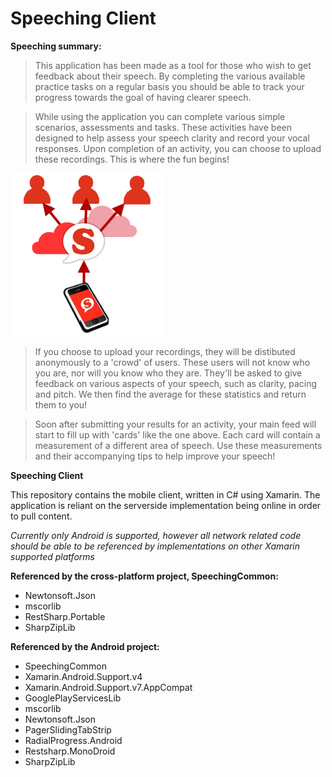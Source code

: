 Speeching Client
================

**Speeching summary:**

>This application has been made as a tool for those who wish to get feedback about their speech. By completing the various available practice tasks on a regular basis you should be able to track your progress towards the goal of having clearer speech.

>While using the application you can complete various simple scenarios, assessments and tasks. These activities have been designed to help assess your speech clarity and record your vocal responses. Upon completion of an activity, you can choose to upload these recordings. This is where the fun begins!

![Speeching structure](https://raw.githubusercontent.com/GSDan/Speeching_Client/master/Droid_PeopleWithParkinsons/Resources/drawable/diagram.png)

>If you choose to upload your recordings, they will be distibuted anonymously to a 'crowd' of users. These users will not know who you are, nor will you know who they are. They'll be asked to give feedback on various aspects of your speech, such as clarity, pacing and pitch. We then find the average for these statistics and return them to you!

>Soon after submitting your results for an activity, your main feed will start to fill up with 'cards' like the one above. Each card will contain a measurement of a different area of speech. Use these measurements and their accompanying tips to help improve your speech!

**Speeching Client**

This repository contains the mobile client, written in C# using Xamarin.
The application is reliant on the serverside implementation being online in order to pull content.

*Currently only Android is supported, however all network related code should be able to be referenced by implementations on other Xamarin supported platforms*

**Referenced by the cross-platform project, SpeechingCommon:**

- Newtonsoft.Json
- mscorlib
- RestSharp.Portable
- SharpZipLib

**Referenced by the Android project:**

- SpeechingCommon
- Xamarin.Android.Support.v4
- Xamarin.Android.Support.v7.AppCompat
- GooglePlayServicesLib
- mscorlib
- Newtonsoft.Json
- PagerSlidingTabStrip
- RadialProgress.Android
- Restsharp.MonoDroid
- SharpZipLib